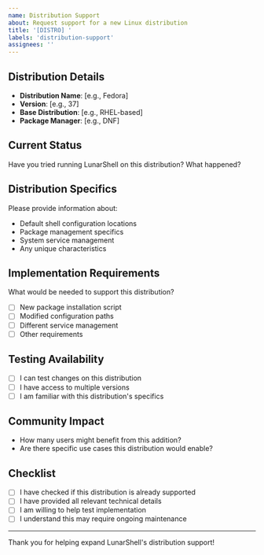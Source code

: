 ```yaml
---
name: Distribution Support
about: Request support for a new Linux distribution
title: '[DISTRO] '
labels: 'distribution-support'
assignees: ''
---
```


## Distribution Details
- **Distribution Name**: [e.g., Fedora]
- **Version**: [e.g., 37]
- **Base Distribution**: [e.g., RHEL-based]
- **Package Manager**: [e.g., DNF]

## Current Status
Have you tried running LunarShell on this distribution? What happened?

## Distribution Specifics
Please provide information about:
- Default shell configuration locations
- Package management specifics
- System service management
- Any unique characteristics

## Implementation Requirements
What would be needed to support this distribution?
- [ ] New package installation script
- [ ] Modified configuration paths
- [ ] Different service management
- [ ] Other requirements

## Testing Availability
- [ ] I can test changes on this distribution
- [ ] I have access to multiple versions
- [ ] I am familiar with this distribution's specifics

## Community Impact
- How many users might benefit from this addition?
- Are there specific use cases this distribution would enable?

## Checklist
- [ ] I have checked if this distribution is already supported
- [ ] I have provided all relevant technical details
- [ ] I am willing to help test implementation
- [ ] I understand this may require ongoing maintenance

---
Thank you for helping expand LunarShell's distribution support! 